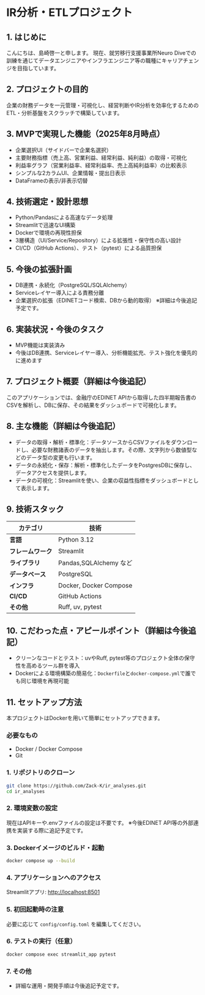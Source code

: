 
# IR分析・ETLプロジェクト

## 1. はじめに
こんにちは、島崎啓一と申します。
現在、就労移行支援事業所Neuro Diveでの訓練を通じてデータエンジニアやインフラエンジニア等の職種にキャリアチェンジを目指しています。

## 2. プロジェクトの目的
企業の財務データを一元管理・可視化し、経営判断やIR分析を効率化するためのETL・分析基盤をスクラッチで構築しています。

## 3. MVPで実現した機能（2025年8月時点）
- 企業選択UI（サイドバーで企業名選択）
- 主要財務指標（売上高、営業利益、経常利益、純利益）の取得・可視化
- 利益率グラフ（営業利益率、経常利益率、売上高純利益率）の比較表示
- シンプルな2カラムUI、企業情報・提出日表示
- DataFrameの表示/非表示切替

## 4. 技術選定・設計思想
- Python/Pandasによる高速なデータ処理
- Streamlitで迅速なUI構築
- Dockerで環境の再現性担保
- 3層構造（UI/Service/Repository）による拡張性・保守性の高い設計
- CI/CD（GitHub Actions）、テスト（pytest）による品質担保

## 5. 今後の拡張計画
- DB連携・永続化（PostgreSQL/SQLAlchemy）
- Serviceレイヤー導入による責務分離
- 企業選択の拡張（EDINETコード検索、DBから動的取得）
※詳細は今後追記予定です。

## 6. 実装状況・今後のタスク
- MVP機能は実装済み
- 今後はDB連携、Serviceレイヤー導入、分析機能拡充、テスト強化を優先的に進めます

## 7. プロジェクト概要（詳細は今後追記）
このアプリケーションでは、金融庁のEDINET APIから取得した四半期報告書のCSVを解析し、DBに保存、その結果をダッシュボードで可視化します。

## 8. 主な機能（詳細は今後追記）
- データの取得・解析・標準化：データソースからCSVファイルをダウンロードし、必要な財務諸表のデータを抽出します。その際、文字列から数値型などのデータ型の変更も行います。
- データの永続化・保存：解析・標準化したデータをPostgresDBに保存し、データアクセスを提供します。
- データの可視化：Streamlitを使い、企業の収益性指標をダッシュボードとして表示します。

## 9. 技術スタック
| カテゴリ       | 技術                              |
| --------------| -------------------------------- |
| **言語**       | Python 3.12                      |
| **フレームワーク** | Streamlit                      |
| **ライブラリ**   | Pandas,SQLAlchemy など           |
| **データベース** |  PostgreSQL                      |
| **インフラ**     | Docker, Docker Compose          |
| **CI/CD**      | GitHub Actions                   |
| **その他**      | Ruff, uv, pytest                 |

## 10. こだわった点・アピールポイント（詳細は今後追記）
- クリーンなコードとテスト：uvやRuff, pytest等のプロジェクト全体の保守性を高めるツール群を導入
- Dockerによる環境構築の簡易化：`Dockerfile`と`docker-compose.yml`で誰でも同じ環境を再現可能

## 11. セットアップ方法
本プロジェクトはDockerを用いて簡単にセットアップできます。

### 必要なもの
- Docker / Docker Compose
- Git

### 1. リポジトリのクローン
```sh
git clone https://github.com/Zack-K/ir_analyses.git
cd ir_analyses
```

### 2. 環境変数の設定
現在はAPIキーや.envファイルの設定は不要です。
※今後EDINET API等の外部連携を実装する際に追記予定です。

### 3. Dockerイメージのビルド・起動
```sh
docker compose up --build
```

### 4. アプリケーションへのアクセス
Streamlitアプリ: [http://localhost:8501](http://localhost:8501)
<!-- PostgreSQL: [localhost:5432]（DB機能は現状未使用。今後拡張時に追記予定） -->

### 5. 初回起動時の注意
<!-- DBは `sql/ddl.sql` により自動初期化されます。（現状未使用。今後拡張時に追記予定） -->
必要に応じて `config/config.toml` を編集してください。

### 6. テストの実行（任意）
```sh
docker compose exec streamlit_app pytest
```

### 7. その他
- 詳細な運用・開発手順は今後追記予定です。
